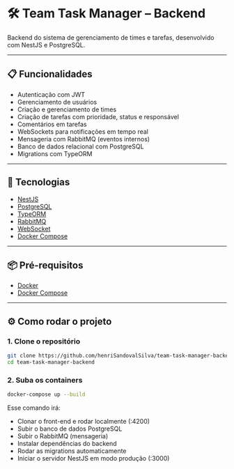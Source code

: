 # 🛠️ Team Task Manager – Backend

Backend do sistema de gerenciamento de times e tarefas, desenvolvido com NestJS e PostgreSQL.

---

## 📋 Funcionalidades

- Autenticação com JWT
- Gerenciamento de usuários
- Criação e gerenciamento de times
- Criação de tarefas com prioridade, status e responsável
- Comentários em tarefas
- WebSockets para notificações em tempo real
- Mensageria com RabbitMQ (eventos internos)
- Banco de dados relacional com PostgreSQL
- Migrations com TypeORM

---

## 🚀 Tecnologias

- [NestJS](https://nestjs.com/)
- [PostgreSQL](https://www.postgresql.org/)
- [TypeORM](https://typeorm.io/)
- [RabbitMQ](https://www.rabbitmq.com/)
- [WebSocket](https://docs.nestjs.com/websockets/gateways)
- [Docker Compose](https://docs.docker.com/compose/)

---

## 📦 Pré-requisitos

- [Docker](https://www.docker.com/)
- [Docker Compose](https://docs.docker.com/compose/)

---

## ⚙️ Como rodar o projeto

### 1. Clone o repositório

```bash
git clone https://github.com/henriSandovalSilva/team-task-manager-backend.git
cd team-task-manager-backend
```

### 2. Suba os containers

```bash
docker-compose up --build
```
Esse comando irá:

- Clonar o front-end e rodar localmente (:4200)
- Subir o banco de dados PostgreSQL
- Subir o RabbitMQ (mensageria)
- Instalar dependências do backend
- Rodar as migrations automaticamente
- Iniciar o servidor NestJS em modo produção (:3000)
